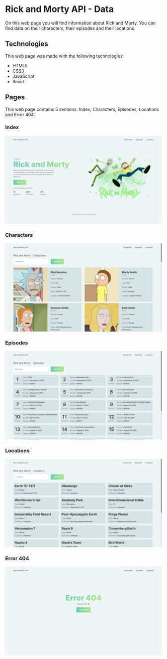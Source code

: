 # Rick and Morty API - Data
On this web page you will find information about Rick and Morty. You can find data on their characters, their episodes and their locations.

## Technologies
This web page was made with the following technologies:
- HTML5
- CSS3
- JavaScript
- React

## Pages
This web page contains 5 sections: Index, Characters, Episodes, Locations and Error 404.

### Index
![index-section](index-section.png)

### Characters
![characters-section](characters-section.png)

### Episodes
![episodes-section](episodes-section.png)

### Locations
![locations-section](locations-section.png)

### Error 404
![error404-section](error404-section.png)
